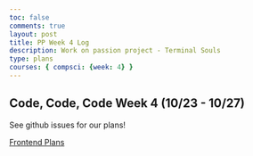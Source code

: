 ```yaml
---
toc: false
comments: true
layout: post
title: PP Week 4 Log
description: Work on passion project - Terminal Souls
type: plans
courses: { compsci: {week: 4} }
---
```


## Code, Code, Code Week 4 (10/23 - 10/27)
See github issues for our plans!


[Frontend Plans](https://github.com/M8tth3/ramjiJarmi/issues/4)